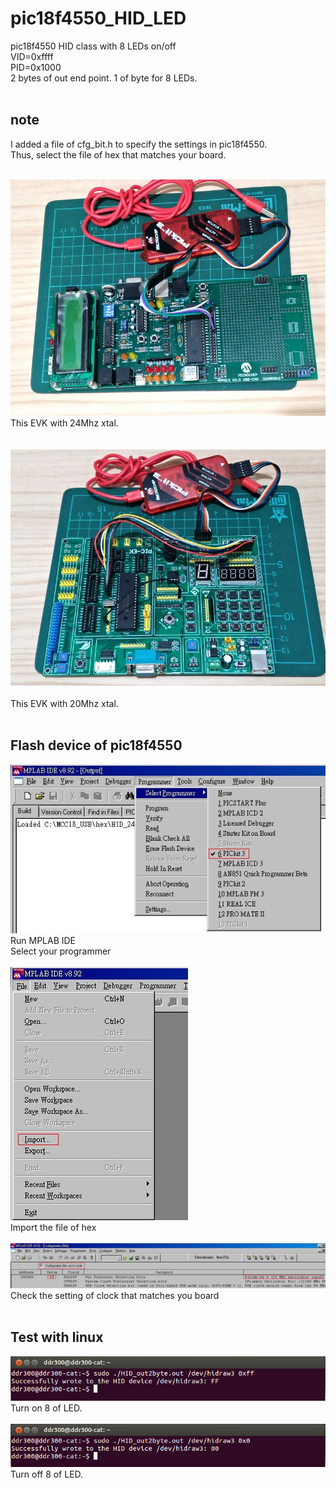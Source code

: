 # pic18f4550_HID_LED
pic18f4550 HID class with 8 LEDs on/off  
VID=0xffff  
PID=0x1000  
2 bytes of out end point. 1 of byte for 8 LEDs.  
<br>

## note
I added a file of cfg_bit.h to specify the settings in pic18f4550.  
Thus, select the file of hex that matches your board.  

<br>![pic](pic/a.jpg)
<br>
This EVK with 24Mhz xtal.  
<br>
<br>![pic](pic/b.jpg)<br>
<br>
This EVK with 20Mhz xtal.  
<br>

## Flash device of pic18f4550
![pic](pic/pg24a.JPG)<br>
Run MPLAB IDE  
Select your programmer  
<br>
![pic](pic/pg24b.JPG)<br>
Import the file of hex  
<br>
![pic](pic/pg24c.JPG)<br>
Check the setting of clock that matches you board  
<br>

## Test with linux  

![pic](pic/t1.png)<br>
Turn on 8 of LED.  
<br>
![pic](pic/t2.png)<br>
Turn off 8 of LED.  
<br>

